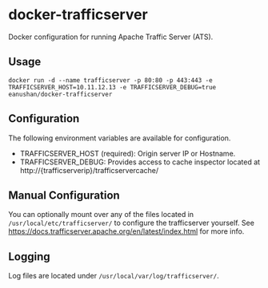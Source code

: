 # docker-trafficserver
Docker configuration for running Apache Traffic Server (ATS).

## Usage
`docker run -d --name trafficserver -p 80:80 -p 443:443 -e TRAFFICSERVER_HOST=10.11.12.13 -e TRAFFICSERVER_DEBUG=true eanushan/docker-trafficserver`

## Configuration
The following environment variables are available for configuration.

- TRAFFICSERVER_HOST (required): Origin server IP or Hostname.
- TRAFFICSERVER_DEBUG: Provides access to cache inspector located at http://{trafficserverip}/trafficservercache/

## Manual Configuration
You can optionally mount over any of the files located in `/usr/local/etc/trafficserver/` to configure the trafficserver yourself. See https://docs.trafficserver.apache.org/en/latest/index.html for more info.

## Logging
Log files are located under `/usr/local/var/log/trafficserver/`.
